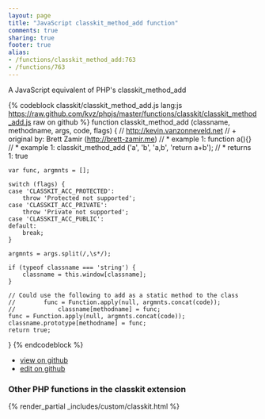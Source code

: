 ```yaml
---
layout: page
title: "JavaScript classkit_method_add function"
comments: true
sharing: true
footer: true
alias:
- /functions/classkit_method_add:763
- /functions/763
---
```

<!-- Generated by Rakefile:build -->
A JavaScript equivalent of PHP's classkit_method_add

{% codeblock classkit/classkit_method_add.js lang:js https://raw.github.com/kvz/phpjs/master/functions/classkit/classkit_method_add.js raw on github %}
function classkit_method_add (classname, methodname, args, code, flags) {
    // http://kevin.vanzonneveld.net
    // +   original by: Brett Zamir (http://brett-zamir.me)
    // *     example 1: function a(){}
    // *     example 1: classkit_method_add ('a', 'b', 'a,b', 'return a+b');
    // *     returns 1: true

    var func, argmnts = [];

    switch (flags) {
    case 'CLASSKIT_ACC_PROTECTED':
        throw 'Protected not supported';
    case 'CLASSKIT_ACC_PRIVATE':
        throw 'Private not supported';
    case 'CLASSKIT_ACC_PUBLIC':
    default:
        break;
    }

    argmnts = args.split(/,\s*/);

    if (typeof classname === 'string') {
        classname = this.window[classname];
    }

    // Could use the following to add as a static method to the class
    //        func = Function.apply(null, argmnts.concat(code));
    //            classname[methodname] = func;
    func = Function.apply(null, argmnts.concat(code));
    classname.prototype[methodname] = func;
    return true;
}
{% endcodeblock %}

 - [view on github](https://github.com/kvz/phpjs/blob/master/functions/classkit/classkit_method_add.js)
 - [edit on github](https://github.com/kvz/phpjs/edit/master/functions/classkit/classkit_method_add.js)

### Other PHP functions in the classkit extension
{% render_partial _includes/custom/classkit.html %}
